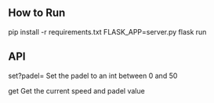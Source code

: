 ## How to Run
pip install -r requirements.txt
FLASK_APP=server.py flask run

## API
set?padel=<int>
  Set the padel to an int between 0 and 50

get
  Get the current speed and padel value
